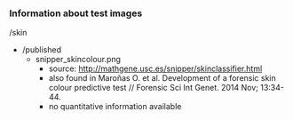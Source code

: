### Information about test images

/skin
* /published
	* snipper_skincolour.png
		* source: http://mathgene.usc.es/snipper/skinclassifier.html
		* also found in Maroñas O. et al. Development of a forensic skin colour predictive test // Forensic Sci Int Genet. 2014 Nov; 13:34-44.
		* no quantitative information available
			